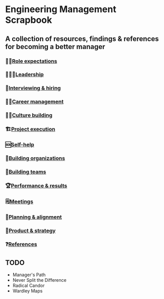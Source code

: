 
# Engineering Management Scrapbook

## A collection of resources, findings & references for becoming a better manager

### 👨‍💼[Role expectations](pages/role.md)

### 👨‍👧‍👦[Leadership](pages/leadership.md)

### 🚪[Interviewing & hiring](pages/interviewing.md)

### 👩‍🏫[Career management](pages/career_management.md)

### 👯‍♀️[Culture building](pages/culture_building.md)

### 🏗[Project execution](pages/project_execution.md)

### 🆘[Self-help](pages/self_help.md)

### 🏢[Building organizations](pages/building_orgs.md)

### 👥[Building teams](pages/building_teams.md)

### 🏆[Performance & results](pages/performance.md)

### 🗒[Meetings](pages/meetings.md)

### 🎯[Planning & alignment](pages/planning.md)

### 🦄[Product & strategy](pages/product.md)

### ❓[References](pages/references.md)



## TODO

- Manager's Path
- Never Split the Difference
- Radical Candor
- Wardley Maps
